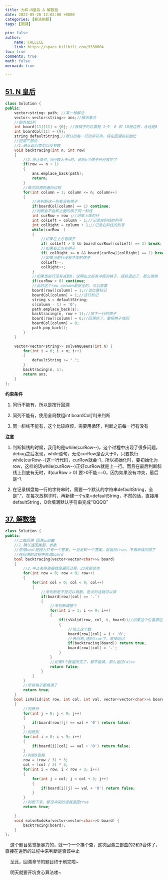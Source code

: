 ```yaml
---
title: 力扣-N皇后 & 解数独
date: 2022-05-26 12:02:00 +0800
categories: [算法刷题]
tags: [回溯]

pin: false
author: 
    name: CALL1CE
    link: https://space.bilibili.com/9330604
toc: true
comments: true
math: false
mermaid: true

---
```


## [51. N 皇后](https://leetcode.cn/problems/n-queens/)

```cpp
class Solution {
public:
    vector<string> path; //某一种解法
    vector< vector<string>> ans;//解法集合
    //额外加2列
    int board[11][11] = {0}; //放棋子的位置是 1~9  0 和 10是边界，永远是0
    int boardCol[11] = {0};
    string defaultString;//默认的每一行的字符串，将在回溯前初始化
    //回溯三部曲
    //1.确认返回类型以及参数
    void backtracing(int n, int row)
    {
        //2.终止条件,当行数大于n时，说明n个棋子已经放完了
        if(row == n + 1)
        {
            ans.emplace_back(path);
            return;
        }
        //每次回溯的遍历过程
        for(int column = 1; column <= n; column++)
        {
            //先判断这一列有没有棋子
            if(boardCol[column] == 1) continue;
            //判断会不会和上面的棋子同一斜线
            int curRow = row ;//记录上面的行
            int colLeft = column - 1;//记录左斜线的列号
            int colRight = column + 1;//记录右斜线的列号
            while(curRow--)
            {
                //如果左上方有棋子
                if( colLeft > 0 && board[curRow][colLeft] == 1) break;
                //如果右上方有棋子
                if( colRight <= n && board[curRow][colRight] == 1) break;
                //如果当前行没有冲突的棋子
                colLeft--;
                colRight++;
            }
            //如果当前行没有减到0，说明在之前有冲突的棋子，提前退出了，那么继续
            if(curRow > 0) continue;
            //此时这个row column是安全的，可以放置
            board[row][column] = 1;//该位置标记
            boardCol[column] = 1;//该行标记
            string s = defaultString;
            s[column - 1] = 'Q';
            path.emplace_back(s);
            backtracing(n, row + 1);//放下一行的棋子
            board[row][column] = 0;//回溯完了，要把棋子收回
            boardCol[column] = 0;
            path.pop_back();
        }
    }

    vector<vector<string>> solveNQueens(int n) {
        for(int i = 0; i < n; i++)
        {
            defaultString += ".";
        }
        backtracing(n, 1);
        return ans;
    }
};
```

**约束条件**

1. 同行不能有，所以是按行回溯

2. 同列不能有，使用全局数组int boardCol[11]来判断

3. 同一斜线不能有，这个比较麻烦，需要用循环，判断之前每一行有没有

**注意**

1. 判断斜线的时候，我用的是while(curRow--)，这个过程中出现了很多问题，debug之后发现，while语句，无论curRow是否大于0，只要执行while(curRow--)这一行代码，curRow就会-1，所以初始化时，要初始化为row，这样的话while(curRow--)正好curRow就是上一行。而且在最后判断斜线上到底有无时，if(curRow > 0) 要>0不能==0，因为如果没有冲突，最后是-1.

2. 在记录棋盘每一行的字符串时，需要一个默认的字符串defaultString，全是"."，在每次放棋子时，再新建一个s来=defaultString，不然的话，直接用defaultString，Q会填满默认字符串变成“QQQQ”

## [37. 解数独](https://leetcode.cn/problems/sudoku-solver/)

```cpp
class Solution {
public:
    //二维回溯 回溯三部曲
    //1.确认返回类型，参数
    //使用bool是因为只有一个答案，一旦发现一个答案，就返回true，不再继续回溯了
    //在回溯的过程中修改board
    bool backtracing(vector<vector<char>>& board)
    {
        //2.中止条件直接就是遍历过程，23究极合体
        for(int row = 0; row < 9; row++)
        {
            for(int col = 0; col < 9; col++)
            {
                //来判断是不是可以填数，是点的话就可以填
                if(board[row][col] == '.')
                {
                    //来判断填哪个
                    for(int i = 1; i <= 9; i++)
                    {
                        if(isValid(row, col, i, board))//如果这个位置填这个i是合理的
                        {
                            //填上这个数
                            board[row][col] = i + '0';
                            //去回溯,遇到true了，直接返回
                            if(backtracing(board)) return true;
                            board[row][col] = '.';
                        }
                    }
                    //如果9个数遍历完了，都不能填，那么返回false
                    return false;
                }
            }
        }
        //所有格子都填满了
        return true;
    }
    bool isValid(int row, int col, int val, vector<vector<char>>& board)
    {
        //判断行
        for(int j = 0; j < 9; j++)
        {
            if(board[row][j] == val + '0') return false;
        }
        //判断列
        for(int i = 0; i < 9; i++)
        {
            if(board[i][col] == val + '0') return false;
        }
        //判断9宫格
        row = (row / 3) * 3;
        col = (col / 3) * 3;
        for(int i = row; i < row + 3; i++)
        {
            for(int j = col; j < col + 3; j++)
            {
                if(board[i][j] == val + '0') return false;
            }
        }
        //判断下来，都没冲突的话就返回true
        return true;

    }
    void solveSudoku(vector<vector<char>>& board) {
        backtracing(board);
    }
};
```

    这个题目感觉挺暴力的，就一个一个挨个查，这次回溯三部曲的2和3合体了，直接在遍历的过程中来判断是否该中止



    至此，回溯章节的题目终于刷完啦~

    明天就要开坑贪心算法喽~
